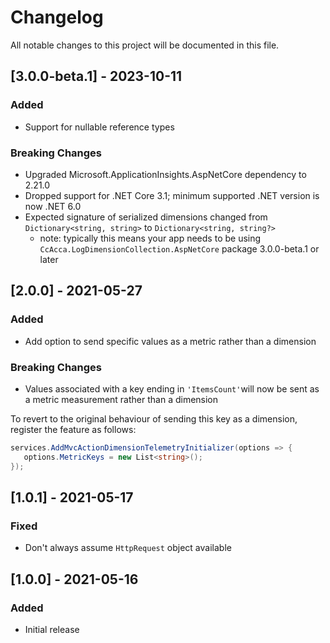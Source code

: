 # Changelog

All notable changes to this project will be documented in this file.

## [3.0.0-beta.1] - 2023-10-11

### Added

- Support for nullable reference types

### Breaking Changes

- Upgraded Microsoft.ApplicationInsights.AspNetCore dependency to 2.21.0
- Dropped support for .NET Core 3.1; minimum supported .NET version is now .NET 6.0
- Expected signature of serialized dimensions changed from `Dictionary<string, string>` to `Dictionary<string, string?>`
  - note: typically this means your app needs to be using `CcAcca.LogDimensionCollection.AspNetCore` package 3.0.0-beta.1 or later

## [2.0.0] - 2021-05-27

### Added

- Add option to send specific values as a metric rather than a dimension

### Breaking Changes

- Values associated with a key ending in `'ItemsCount'`will now be sent as a metric measurement rather than a dimension

To revert to the original behaviour of sending this key as a dimension, register the feature as follows:

```c#
services.AddMvcActionDimensionTelemetryInitializer(options => {
   options.MetricKeys = new List<string>();
});
```

## [1.0.1] - 2021-05-17

### Fixed

- Don't always assume `HttpRequest` object available

## [1.0.0] - 2021-05-16

### Added

- Initial release
